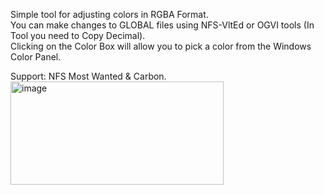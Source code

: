 Simple tool for adjusting colors in RGBA Format.  
You can make changes to GLOBAL files using NFS-VltEd or OGVI tools (In Tool you need to Copy Decimal).  
Clicking on the Color Box will allow you to pick a color from the Windows Color Panel. 

Support: NFS Most Wanted & Carbon.  
<img width="341" height="165" alt="image" src="https://github.com/user-attachments/assets/3aa45b16-f5ba-4d72-bba0-02b6f7b57bca" />

